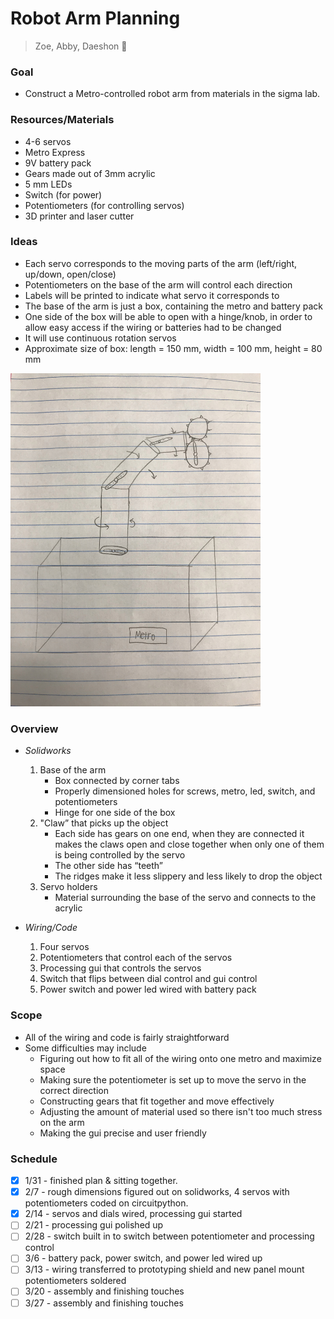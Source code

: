 # Robot Arm Planning
> Zoe, Abby, Daeshon :robot:

### Goal
- Construct a Metro-controlled robot arm from materials in the sigma lab.

### Resources/Materials
- 4-6 servos
- Metro Express
- 9V battery pack
- Gears made out of 3mm acrylic
- 5 mm LEDs
- Switch (for power)
- Potentiometers (for controlling servos) 
- 3D printer and laser cutter

### Ideas
- Each servo corresponds to the moving parts of the arm (left/right, up/down, open/close)
 - Potentiometers on the base of the arm will control each direction
- Labels will be printed to indicate what servo it corresponds to
- The base of the arm is just a box, containing the metro and battery pack
- One side of the box will be able to open with a hinge/knob, in order to allow easy access if the wiring or batteries    had to be changed
- It will use continuous rotation servos
- Approximate size of box: length = 150 mm, width = 100 mm, height = 80 mm
<img src="Media/robot.jpg" width="400">

### Overview
- *Solidworks*
  1. Base of the arm
     - Box connected by corner tabs
     - Properly dimensioned holes for screws, metro, led, switch, and potentiometers
     - Hinge for one side of the box
  2. "Claw” that picks up the object
     - Each side has gears on one end, when they are connected it makes the claws open and close together when only one         of them is being controlled by the servo
     - The other side has “teeth”
     - The ridges make it less slippery and less likely to drop the object
  3. Servo holders 
     - Material surrounding the base of the servo and connects to the acrylic
    
- *Wiring/Code*
  1. Four servos
  2. Potentiometers that control each of the servos
  3. Processing gui that controls the servos
  4. Switch that flips between dial control and gui control
  5. Power switch and power led wired with battery pack
  
### Scope
- All of the wiring and code is fairly straightforward
- Some difficulties may include
  - Figuring out how to fit all of the wiring onto one metro and maximize space
  - Making sure the potentiometer is set up to move the servo in the correct direction 
  - Constructing gears that fit together and move effectively
  - Adjusting the amount of material used so there isn't too much stress on the arm
  - Making the gui precise and user friendly
  
### Schedule
- [x] 1/31 - finished plan & sitting together.
- [x] 2/7 - rough dimensions figured out on solidworks, 4 servos with potentiometers coded on circuitpython.
- [x] 2/14 - servos and dials wired, processing gui started
- [ ] 2/21 - processing gui polished up
- [ ] 2/28 - switch built in to switch between potentiometer and processing control
- [ ] 3/6 - battery pack, power switch, and power led wired up
- [ ] 3/13 - wiring transferred to prototyping shield and new panel mount potentiometers soldered
- [ ] 3/20 - assembly and finishing touches
- [ ] 3/27 - assembly and finishing touches
